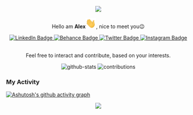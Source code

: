 <div id="header" align="center">
  <img src="https://media.giphy.com/media/u2pmTWUi0MXjyrMaVj/giphy.gif" width="200px"/>
  <p>Hello am <b>Alex</b><img src="https://github.com/ashutoshpipriye/ashutoshpipriye/blob/master/Hi.gif" width="29px">, nice to meet you😉</p>
</div>

<!-- Contacts details -->
<div id="badges" align="center">
  <a href="https://www.linkedin.com/in/alex-g-b15b14160/">
    <img src="https://img.shields.io/badge/LinkedIn-blue?style=for-the-badge&logo=linkedin&logoColor=white" alt="LinkedIn Badge"/>
  </a>
  <a href="https://behance.net/mburugichau">
    <img src="https://img.shields.io/badge/Behance-blue?style=for-the-badge&logo=behance&logoColor=white" alt="Behance Badge"/>
  </a>
  <a href="https://twitter.com/alexgeeshau">
    <img src="https://img.shields.io/badge/Twitter-blue?style=for-the-badge&logo=twitter&logoColor=white" alt="Twitter Badge"/>
  </a>
  <a href="https://instagram.com/geeshau">
    <img src="https://img.shields.io/badge/Instagram-purple?style=for-the-badge&logo=instagram&logoColor=white" alt="Instagram Badge"/>
  </a>
</div>
<br>

<div id="badges" align="center">
<p>Feel free to interact and contribute, based on your interests.</p>
<img src="https://github-readme-stats.vercel.app/api?username=Alex-Gichau&theme=radical" alt="github-stats"/>
<img src="https://github-readme-streak-stats.herokuapp.com/?user=Alex-Gichau&currStreakNum=2FD3EB&fire=pink&sideLabels=F00&date_format=[Y.]n.j" alt="contributions"/>
<br>
</div>


### My Activity
[![Ashutosh's github activity graph](https://activity-graph.herokuapp.com/graph?username=Alex-Gichau&bg_color=080707&color=ededed&line=00ff11&point=016a21&area=true&hide_border=true)](https://github.com/ashutosh00710/github-readme-activity-graph)
<!-- ![Anurag's GitHub stats](https://github-readme-stats.vercel.app/api?username=alexgeeshau&show_icons=true&theme=radical) -->
 
<div id="graph" align="center">
<!-- <a href="https://github.com/anuraghazra/github-readme-stats">
  <img src="https://github-readme-stats.vercel.app/api/top-langs/?username=Alex-Gichau&layout=compact" />
</a> -->
<a href="https://github.com/anuraghazra/convoychat">
  <!-- <img align="center" src="https://github-readme-stats.vercel.app/api?username=Alex-Gichau&show_icons=true&theme=radical" /> -->
  <img src="(https://github-readme-streak-stats.herokuapp.com/?user=alexgeeshau&currStreakNum=2FD3EB&fire=pink&sideLabels=F00&date_format=[Y.]n.j)](https://git.io/streak-stats)" />
</a>
</div>

<!-- [![Top Langs Not compact](https://github-readme-stats.vercel.app/api/top-langs/?username=Alex-Gichau&langs_count=8)](https://github.com/anuraghazra/github-readme-stats) -->
